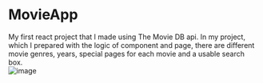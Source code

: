 # MovieApp
My first react project that I made using The Movie DB api. In my project, which I prepared with the logic of component and page, there are different movie genres, years, special pages for each movie and a usable search box.  
![image](https://user-images.githubusercontent.com/107222149/207396551-7a4d0326-14fd-4255-bb6a-99a29cdaef21.png)
